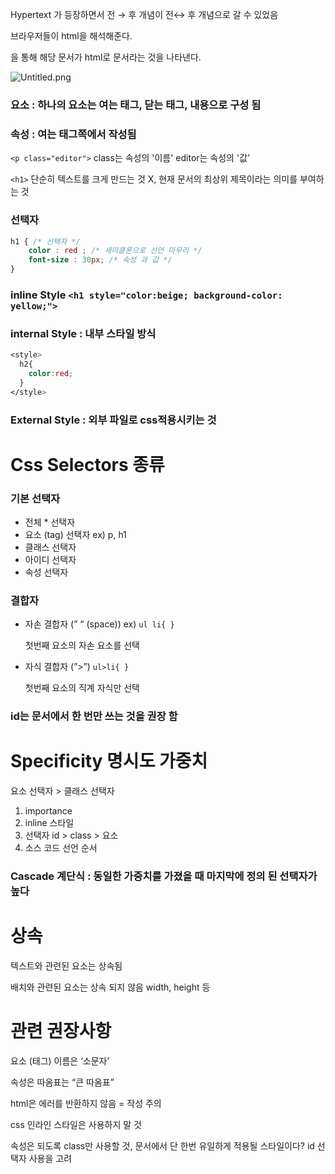 
Hypertext 가 등장하면서 전 → 후 개념이 전↔ 후 개념으로 갈 수 있었음


브라우저들이 html을 해석해준다.


<!DOCTYPE html>을 통해 해당 문서가 html로 문서라는 것을 나타낸다.


![Untitled.png](https://prod-files-secure.s3.us-west-2.amazonaws.com/526b4b2f-52a7-472d-89c7-355bd22a00f0/9003d442-abbd-429f-91fe-a1abe0c1a471/Untitled.png?X-Amz-Algorithm=AWS4-HMAC-SHA256&X-Amz-Content-Sha256=UNSIGNED-PAYLOAD&X-Amz-Credential=AKIAT73L2G45HZZMZUHI%2F20240306%2Fus-west-2%2Fs3%2Faws4_request&X-Amz-Date=20240306T120544Z&X-Amz-Expires=3600&X-Amz-Signature=a6a4595d6a1ee41ff0a9a8af4de64da2509c42f96d3a7a3ff0a841696258ad7a&X-Amz-SignedHeaders=host&x-id=GetObject)


### 요소 : 하나의 요소는 여는 태그, 닫는 태그, 내용으로 구성 됨


### 속성 : 여는 태그쪽에서 작성됨


`<p class="editor">` class는 속성의 '이름' editor는 속성의 '값'


`<h1>` 단순히 텍스트를 크게 만드는 것 X, 현재 문서의 최상위 제목이라는 의미를 부여하는 것


### 선택자 


```css
h1 { /* 선택자 */ 
	color : red ; /* 세미클론으로 선언 마무리 */
	font-size : 30px; /* 속성 과 값 */
}
```


### inline Style `<h1 style="color:beige; background-color: yellow;">`


### internal Style : 내부 스타일 방식


```css
<style>
  h2{
    color:red;
  }
</style>
```


### External Style : 외부 파일로 css적용시키는 것


# Css Selectors 종류


### 기본 선택자

- 전체 * 선택자
- 요소 (tag) 선택자 ex) p, h1
- 클래스 선택자
- 아이디 선택자
- 속성 선택자

### 결합자

- 자손 결합자 (” “ (space)) ex) `ul li{ }`

	첫번째 요소의 자손 요소를 선택

- 자식 결합자 (”>”) `ul>li{ }`

	첫번째 요소의 직계 자식만 선택


### id는 문서에서 한 번만 쓰는 것을 권장 함


# Specificity 명시도 가중치


요소 선택자 > 클래스 선택자

1. importance
2. inline 스타일
3. 선택자 id > class > 요소
4. 소스 코드 선언 순서

### Cascade 계단식 : 동일한 가중치를 가졌을 때 마지막에 정의 된 선택자가 높다


# 상속


텍스트와 관련된 요소는 상속됨


배치와 관련된 요소는 상속 되지 않음 width, height 등


# 관련 권장사항 


요소 (태그) 이름은 ‘소문자’


속성은 따옴표는 “큰 따옴표”


html은 에러를 반환하지 않음 = 작성 주의


css 인라인 스타일은 사용하지 말 것


속성은 되도록 class만 사용할 것, 문서에서 단 한번 유일하게 적용될 스타일이다? id 선택자 사용을 고려


